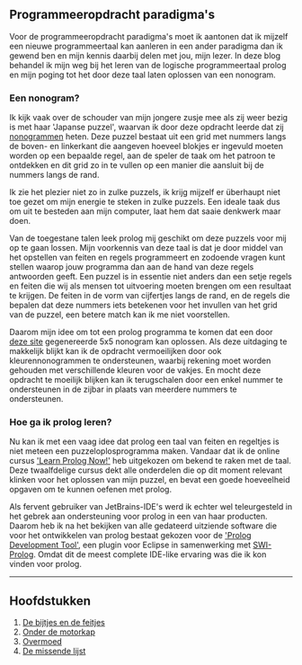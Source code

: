 ## Programmeeropdracht paradigma's


Voor de programmeeropdracht paradigma's moet ik aantonen dat ik mijzelf een nieuwe programmeertaal kan aanleren in een ander paradigma dan ik gewend ben en mijn kennis daarbij delen met jou, mijn lezer. In deze blog behandel ik mijn weg bij het leren van de logische programmeertaal prolog en mijn poging tot het door deze taal laten oplossen van een nonogram.

### Een nonogram?

Ik kijk vaak over de schouder van mijn jongere zusje mee als zij weer bezig is met haar 'Japanse puzzel', waarvan ik door deze opdracht leerde dat zij [nonogrammen](https://nl.wikipedia.org/wiki/Nonogram) heten. Deze puzzel bestaat uit een grid met nummers langs de boven- en linkerkant die aangeven hoeveel blokjes er ingevuld moeten worden op een bepaalde regel, aan de speler de taak om het patroon te ontdekken en dit grid zo in te vullen op een manier die aansluit bij de nummers langs de rand.

Ik zie het plezier niet zo in zulke puzzels, ik krijg mijzelf er überhaupt niet toe gezet om mijn energie te steken in zulke puzzels. Een ideale taak dus om uit te besteden aan mijn computer, laat hem dat saaie denkwerk maar doen.

Van de toegestane talen leek prolog mij geschikt om deze puzzels voor mij op te gaan lossen. Mijn voorkennis van deze taal is dat je door middel van het opstellen van feiten en regels programmeert en zodoende vragen kunt stellen waarop jouw programma dan aan de hand van deze regels antwoorden geeft. Een puzzel is in essentie niet anders dan een setje regels en feiten die wij als mensen tot uitvoering moeten brengen om een resultaat te krijgen. De feiten in de vorm van cijfertjes langs de rand, en de regels die bepalen dat deze nummers iets betekenen voor het invullen van het grid van de puzzel, een betere match kan ik me niet voorstellen.

Daarom mijn idee om tot een prolog programma te komen dat een door [deze site](https://nl.puzzle-nonograms.com/) gegenereerde 5x5 nonogram kan oplossen. Als deze uitdaging te makkelijk blijkt kan ik de opdracht vermoeilijken door ook kleurennonogrammen te ondersteunen, waarbij rekening moet worden gehouden met verschillende kleuren voor de vakjes. En mocht deze opdracht te moeilijk blijken kan ik terugschalen door een enkel nummer te ondersteunen in de zijbar in plaats van meerdere nummers te ondersteunen.

### Hoe ga ik prolog leren?

Nu kan ik met een vaag idee dat prolog een taal van feiten en regeltjes is niet meteen een puzzeloplosprogramma maken. Vandaar dat ik de online cursus ['Learn Prolog Now!'](http://www.learnprolognow.org/index.php) heb uitgekozen om bekend te raken met de taal. Deze twaalfdelige cursus dekt alle onderdelen die op dit moment relevant klinken voor het oplossen van mijn puzzel, en bevat een goede hoeveelheid opgaven om te kunnen oefenen met prolog.

Als fervent gebruiker van JetBrains-IDE's werd ik echter wel teleurgesteld in het gebrek aan ondersteuning voor prolog in een van haar producten. Daarom heb ik na het bekijken van alle gedateerd uitziende software die voor het ontwikkelen van prolog bestaat gekozen voor de ['Prolog Development Tool'](https://sewiki.iai.uni-bonn.de/research/pdt/docs/start), een plugin voor Eclipse in samenwerking met [SWI-Prolog](https://www.swi-prolog.org/). Omdat dit de meest complete IDE-like ervaring was die ik kon vinden voor prolog.

---

## Hoofdstukken

1. [De bijtjes en de feitjes](bees.md) 
2. [Onder de motorkap](hood.md)
3. [Overmoed](attempt1.md)
4. [De missende lijst](list.md)
